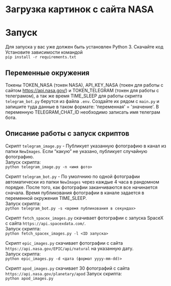 # Загрузка картинок с сайта NASA

# Запуск

Для запуска у вас уже должен быть установлен Python 3.
Скачайте код
Установите зависимости командой <br/>
``` pip install -r requirements.txt ```

## Переменные окружения

Токены TOKEN_NASA (токен NASA), API_KEY_NASA (токен для работы с сайтом https://api.nasa.gov/) и TOKEN_TELEGRAM (токен для работы с телеграмом), а так же время TIME_SLEEP для работы скрипта `telegram_bot.py` берутся из файла `.env`. Создайте их рядом с `main.py` и запишите туда данные в таком формате: 'переменная' = 'значение'. В переменную TELEGRAM_CHAT_ID необходимо записать имя телеграм бота.

## Описание работы с запуск скриптов

Скрипт `telegram_image.py` - Публикует указанную фотографию в канал из папки `NewImages`. Если “какую” не указано, публикует случайную фотографию.<br/>
Запуск скрипта: <br/>
``` python telegram_image.py -n <имя фото> ```

Скрипт `telegram_bot.py` - По умолчнию по одной фотографии автоматически из папки `NewImages` через каждые 4 часа в рандомном порядке. После того, как фотографии заканчиваются все начинается сначала. Время публикования фотографии в канале задается в переменной окружения TIME_SLEEP.<br/>
Запуск скрипта: <br/>
``` python telegram_bot.py -s <время публикования в секундах> ```

Скрипт `fetch_spacex_images.py` скачивает фотографии с запуска SpaceX с сайта `https://api.spacexdata.com/`.<br/> 
Запуск скрипта: <br/>
``` python fetch_spacex_images.py -l <ID запуска> ```

Скрипт `epic_images.py` скачивает фотографии с сайта `https://api.nasa.gov/EPIC/api/natural` на указанную дату.<br/>
Запуск скрипта: <br/>
``` python epic_images.py -d <дата (формат yyyy-mm-dd)> ```

Скрипт `apod_images.py` скачивает 30 фотографий с сайта `https://api.nasa.gov/planetary/apod`
Запуск скрипта: <br/>
``` python apod_images.py ```